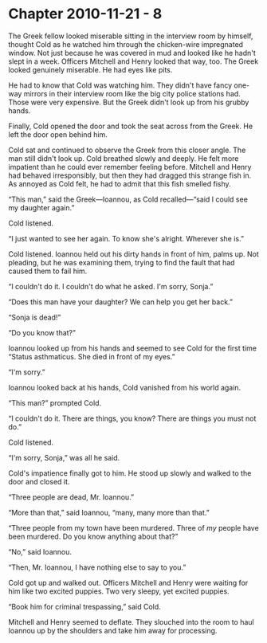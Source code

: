 # Chapter 2010-11-21 - 8

The Greek fellow looked miserable sitting in the interview room by himself, thought Cold
as he watched him through the chicken-wire impregnated window. Not just because he was
covered in mud and looked like he hadn't slept in a week.  Officers Mitchell and Henry
looked that way, too.  The Greek looked genuinely miserable.  He had eyes like pits.

He had to know that Cold was watching him.  They didn't have fancy one-way mirrors in
their interview room like the big city police stations had.  Those were very expensive.
But the Greek didn't look up from his grubby hands.

Finally, Cold opened the door and took the seat across from the Greek.  He left the door
open behind him.

Cold sat and continued to observe the Greek from this closer angle.  The man still didn't
look up.  Cold breathed slowly and deeply.  He felt more impatient than he could ever remember
feeling before.  Mitchell and Henry had behaved irresponsibly, but then they had dragged this
strange fish in.  As annoyed as Cold felt, he had to admit that this fish smelled fishy.

“This man,” said the Greek—Ioannou, as Cold recalled—“said I could see my daughter again.”

Cold listened.

“I just wanted to see her again.  To know she's alright.  Wherever she is.”

Cold listened.  Ioannou held out his dirty hands in front of him, palms up.  Not pleading,
but he was examining them, trying to find the fault that had caused them to fail him.

“I couldn't do it.  I couldn't do what he asked.  I'm sorry, Sonja.”

“Does this man have your daughter? We can help you get her back.”

“Sonja is dead!”

“Do you know that?”

Ioannou looked up from his hands and seemed to see Cold for the first time “Status asthmaticus.
She died in front of my eyes.”

“I'm sorry.”

Ioannou looked back at his hands, Cold vanished from his world again.

“This man?” prompted Cold.

“I couldn't do it. There are things, you know? There are things you must not do.”

Cold listened.

“I'm sorry, Sonja,” was all he said.

Cold's impatience finally got to him.  He stood up slowly and walked to the door and closed it.

“Three people are dead, Mr. Ioannou.”

“More than that,” said Ioannou, “many, many more than that.”

“Three people from my town have been murdered.  Three of *my* people have been murdered.
Do you know anything about that?”

“No,” said Ioannou.

“Then, Mr. Ioannou, I have nothing else to say to you.”

Cold got up and walked out.  Officers Mitchell and Henry were waiting for him like
two excited puppies.  Two very sleepy, yet excited puppies.

“Book him for criminal trespassing,” said Cold.

Mitchell and Henry seemed to deflate.  They slouched into the room to haul Ioannou up
by the shoulders and take him away for processing.

